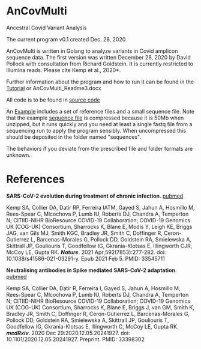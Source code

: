 # AnCovMulti
Ancestral Covid Variant Analysis

The current program v0.1 created Dec. 28, 2020

AnCovMulti is written in Golang to analyze variants in Covid amplicon sequence data. The first version was written December 28, 2020 by David Pollock with consultation from Richard Goldstein. It is currently restricted to Illumina reads. 
Please cite Kemp et al., 2020*.

Further information about the program and how to run it can be found in the [Tutorial](https://github.com/PollockLaboratory/AnCovMulti/wiki/Tutorial) or AnCovMulti_Readme3.docx

All code is to be found in [source code](https://github.com/PollockLaboratory/AnCovMulti/tree/main/src)

An [Example](https://github.com/PollockLaboratory/AnCovMulti/tree/main/Example) includes a set of reference files and a small sequence file. Note that the example [sequence file](NB13_CAMB-1B5CE7_L001_R1.fq.zip) is compressed because it is 50Mb when unzipped, but it runs quickly and you need at least a single fastq file from a sequencing run to apply the program sensibly. When uncompressed this should be deposited in the folder named "sequences".

The behaviors if you deviate from the prescribed file and folder formats are unknown.

# References

**SARS-CoV-2 evolution during treatment of chronic infection**. [pubmed](https://pubmed.ncbi.nlm.nih.gov/33398302/)

Kemp SA, Collier DA, Datir RP, Ferreira IATM, Gayed S, Jahun A, Hosmillo M, Rees-Spear C, Mlcochova P, Lumb IU, Roberts DJ, Chandra A, Temperton N; CITIID-NIHR BioResource COVID-19 Collaboration; COVID-19 Genomics UK (COG-UK) Consortium, Sharrocks K, Blane E, Modis Y, Leigh KE, Briggs JAG, van Gils MJ, Smith KGC, Bradley JR, Smith C, Doffinger R, Ceron-Gutierrez L, Barcenas-Morales G, Pollock DD, Goldstein RA, Smielewska A, Skittrall JP, Gouliouris T, Goodfellow IG, Gkrania-Klotsas E, Illingworth CJR, McCoy LE, Gupta RK. _**Nature**_. 2021 Apr;592(7853):277-282. doi: 10.1038/s41586-021-03291-y. Epub 2021 Feb 5. PMID: 33545711 

**Neutralising antibodies in Spike mediated SARS-CoV-2 adaptation**. [pubmed](https://pubmed.ncbi.nlm.nih.gov/33545711/)

Kemp SA, Collier DA, Datir R, Ferreira I, Gayed S, Jahun A, Hosmillo M, Rees-Spear C, Mlcochova P, Lumb IU, Roberts DJ, Chandra A, Temperton N; CITIID-NIHR BioResource COVID-19 Collaboration; COVID-19 Genomics UK (COG-UK) Consortium, Sharrocks K, Blane E, Briggs J, van GM, Smith K, Bradley JR, Smith C, Doffinger R, Ceron-Gutierrez L, Barcenas-Morales G, Pollock DD, Goldstein RA, Smielewska A, Skittrall JP, Gouliouris T, Goodfellow IG, Gkrania-Klotsas E, Illingworth C, McCoy LE, Gupta RK. _**medRxiv**_. 2020 Dec 29:2020.12.05.20241927. doi: 10.1101/2020.12.05.20241927. Preprint. PMID: 33398302 






